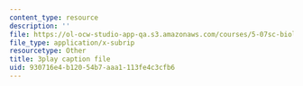 ```yaml
---
content_type: resource
description: ''
file: https://ol-ocw-studio-app-qa.s3.amazonaws.com/courses/5-07sc-biological-chemistry-i-fall-2013/930716e4b12054b7aaa1113fe4c3cfb6_gbOyppJ9OK4.vtt
file_type: application/x-subrip
resourcetype: Other
title: 3play caption file
uid: 930716e4-b120-54b7-aaa1-113fe4c3cfb6
---
```

